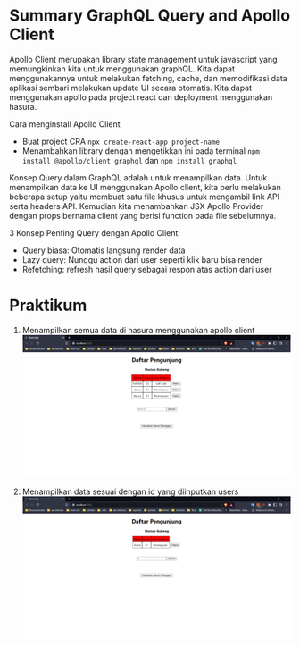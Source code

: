 # Summary GraphQL Query and Apollo Client

Apollo Client merupakan library state management untuk javascript yang memungkinkan kita untuk menggunakan graphQL. Kita dapat menggunakannya untuk melakukan fetching, cache, dan memodifikasi data aplikasi sembari melakukan update UI secara otomatis. Kita dapat menggunakan apollo pada project react dan deployment menggunakan hasura.

Cara menginstall Apollo Client

- Buat project CRA `npx create-react-app project-name`
- Menambahkan library dengan mengetikkan ini pada terminal `npm install @apollo/client graphql` dan `npm install graphql `

Konsep Query dalam GraphQL adalah untuk menampilkan data. Untuk menampilkan data ke UI menggunakan Apollo client, kita perlu melakukan beberapa setup yaitu membuat satu file khusus untuk mengambil link API serta headers API. Kemudian kita menambahkan JSX Apollo Provider dengan props bernama client yang berisi function pada file sebelumnya.

3 Konsep Penting Query dengan Apollo Client:

- Query biasa: Otomatis langsung render data
- Lazy query: Nunggu action dari user seperti klik baru bisa render
- Refetching: refresh hasil query sebagai respon atas action dari user

# Praktikum

1. Menampilkan semua data di hasura menggunakan apollo client
   ![get all data](./screenshots/getAllData.png)

2. Menampilkan data sesuai dengan id yang diinputkan users
   ![get data](./screenshots/getData.png)
